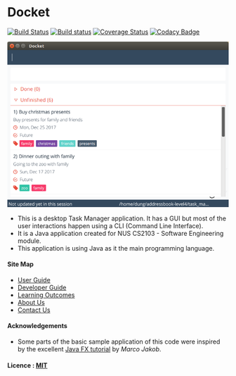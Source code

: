 # Docket

[![Build Status](https://travis-ci.org/CS2103JAN2017-W13-B2/main.svg?branch=master)](https://travis-ci.org/CS2103JAN2017-W13-B2/main)
[![Build status](https://ci.appveyor.com/api/projects/status/4p9m7e9f2evgq3nt/branch/master?svg=true)](https://ci.appveyor.com/project/CS2103JAN2017-W13-B2/main-94dfg/branch/master)
[![Coverage Status](https://coveralls.io/repos/github/CS2103JAN2017-W13-B2/main/badge.svg?branch=master)](https://coveralls.io/github/CS2103JAN2017-W13-B2/main?branch=master)
[![Codacy Badge](https://api.codacy.com/project/badge/Grade/61426d5a0077453897bad03e4864fa9a)](https://www.codacy.com/app/CS2103JAN2017-W13-B2/main?utm_source=github.com&amp;utm_medium=referral&amp;utm_content=CS2103JAN2017-W13-B2/main&amp;utm_campaign=Badge_Grade)

<img src="docs/images/Ui.png" width="600"><br>

* This is a desktop Task Manager application. It has a GUI but most of the user interactions happen using
  a CLI (Command Line Interface).
* It is a Java application created for NUS CS2103 - Software Engineering module.
* This application is using Java as it the main programming language.

#### Site Map
* [User Guide](docs/UserGuide.md)
* [Developer Guide](docs/DeveloperGuide.md)
* [Learning Outcomes](docs/LearningOutcomes.md)
* [About Us](docs/AboutUs.md)
* [Contact Us](docs/ContactUs.md)


#### Acknowledgements

* Some parts of the basic sample application of this code were inspired by the excellent
  [Java FX tutorial](http://code.makery.ch/library/javafx-8-tutorial/) by *Marco Jakob*.


#### Licence : [MIT](LICENSE)
